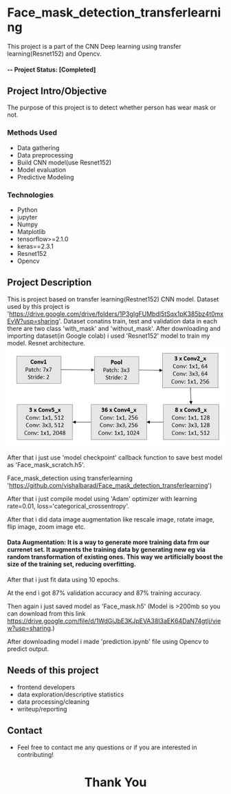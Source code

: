 # Face_mask_detection_transferlearning

This project is a part of the CNN Deep learning using transfer learning(Resnet152) and Opencv.

#### -- Project Status: [Completed]

## Project Intro/Objective
The purpose of this project is to detect whether person has wear mask or not.

### Methods Used
* Data gathering
* Data preprocessing
* Build CNN model(use Resnet152)
* Model evaluation
* Predictive Modeling

### Technologies
* Python
* jupyter
* Numpy 
* Matplotlib
* tensorflow>=2.1.0
* keras==2.3.1
* Resnet152
* Opencv

## Project Description
This is project based on transfer learning(Restnet152) CNN model. 
Dataset used by this project is 'https://drive.google.com/drive/folders/1P3gIgFUMbdl5tSqx1pK385bz4t0mxEvW?usp=sharing'. Dataset conatins train, test and validation data in each there are two class 'with_mask' and 'without_mask'. After downloading and importing dataset(in Google colab) i used 'Resnet152' model to train my model.
Resnet architecture.
<img src='https://github.com/vishalbarad/Face_mask_detection_transferlearning/blob/master/The-basic-architecture-of-Resnet152.png'>

After that i just use 'model checkpoint' callback function to save best model as 'Face_mask_scratch.h5'.

Face_mask_detection using transferlearning 'https://github.com/vishalbarad/Face_mask_detection_transferlearning')

After that i just compile model using 'Adam' optimizer with learning rate=0.01, loss='categorical_crossentropy'.

After that i did data image augmentation like rescale image, rotate image, flip image, zoom image etc.

#### **Data Augmentation**: It is a way to generate more training data frm our currenet set. It augments the training data by generating new eg via random transformation of existing ones. This way we artificially boost the size of the training set, reducing overfitting.

After that i just fit data using 10 epochs.

At the end i got 87% validation accuracy and 87% training accuracy.

Then again i just saved model as 'Face_mask.h5' (Model is >200mb so you can download from this link https://drive.google.com/file/d/1WdGiJbE3KJpEVA38I3aEK64DaN74gtIj/view?usp=sharing.)

After downloading model i made 'prediction.ipynb' file using Opencv to predict output.

## Needs of this project

- frontend developers
- data exploration/descriptive statistics
- data processing/cleaning
- writeup/reporting

## Contact
* Feel free to contact me any questions or if you are interested in contributing!


<h1 align=center>Thank You</h1>

